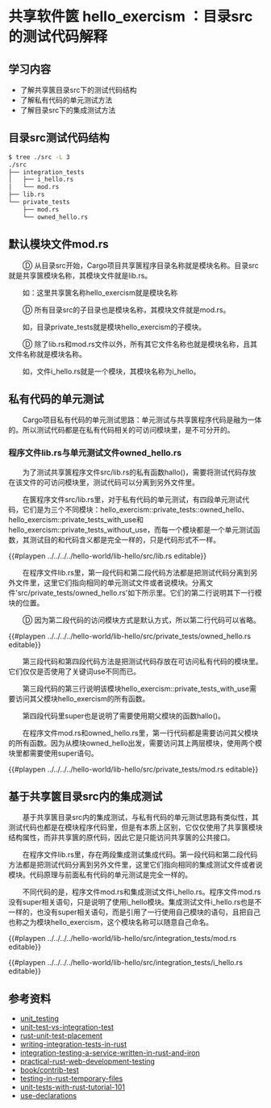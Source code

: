 # 共享软件篋 hello_exercism ：目录src的测试代码解释

## 学习内容
- 了解共享篋目录src下的测试代码结构
- 了解私有代码的单元测试方法
- 了解目录src下的集成测试方法

## 目录src测试代码结构

```bash
$ tree ./src -L 3
./src
├── integration_tests
│   ├── i_hello.rs
│   └── mod.rs
├── lib.rs
└── private_tests
    ├── mod.rs
    └── owned_hello.rs
```

## 默认模块文件mod.rs

　　Ⓓ 从目录src开始，Cargo项目共享篋程序目录名称就是模块名称。目录src就是共享篋模块名称，其模块文件就是lib.rs。

　　如：这里共享篋名称hello_exercism就是模块名称

　　Ⓓ 所有目录src的子目录也是模块名称，其模块文件就是mod.rs。

　　如，目录private_tests就是模块hello_exercism的子模块。

　　Ⓓ 除了lib.rs和mod.rs文件以外，所有其它文件名称也就是模块名称，且其文件名称就是模块名称。

　　如，文件i_hello.rs就是一个模块，其模块名称为i_hello。

## 私有代码的单元测试

　　Cargo项目私有代码的单元测试思路：单元测试与共享篋程序代码是融为一体的。所以测试代码都是在私有代码相关的可访问模块里，是不可分开的。

### 程序文件lib.rs与单元测试文件owned_hello.rs

　　为了测试共享篋程序文件src/lib.rs的私有函数hallo()，需要将测试代码存放在该文件的可访问模块里，测试代码可以分离到另外文件里。

　　在篋程序文件src/lib.rs里，对于私有代码的单元测试，有四段单元测试代码，它们是为三个不同模块：hello_exercism::private_tests::owned_hello、hello_exercism::private_tests_with_use和hello_exercism::private_tests_without_use，而每一个模块都是一个单元测试函数，其测试目的和代码含义都是完全一样的，只是代码形式不一样。

{{#playpen ../../../../hello-world/lib-hello/src/lib.rs editable}}

　　在程序文件lib.rs里，第一段代码和第二段代码方法都是把测试代码分离到另外文件里，这里它们指向相同的单元测试文件或者说模块。分离文件'src/private_tests/owned_hello.rs'如下所示里。它们的第二行说明其下一行模块的位置。

　　Ⓓ 因为第二段代码的访问模块方式是默认方式，所以第二行代码可以省略。

{{#playpen ../../../../hello-world/lib-hello/src/private_tests/owned_hello.rs editable}}

　　第三段代码和第四段代码方法是把测试代码存放在可访问私有代码的模块里。它们仅仅是否使用了关键词use不同而已。

　　第三段代码的第三行说明该模块hello_exercism::private_tests_with_use需要访问其父模块hello_exercism的所有函数。

　　第四段代码里super也是说明了需要使用期父模块的函数hallo()。

　　在程序文件mod.rs和owned_hello.rs里，第一行代码都是需要访问其父模块的所有函数。因为从模块owned_hello出发，需要访问其上两层模块，使用两个模块里都需要使用super语句。

{{#playpen ../../../../hello-world/lib-hello/src/private_tests/mod.rs editable}}

## 基于共享篋目录src内的集成测试

　　基于共享篋目录src内的集成测试，与私有代码的单元测试思路有类似性，其测试代码也都是在模块程序代码里，但是有本质上区别，它仅仅使用了共享篋模块结构属性，而非共享篋的原代码，因此它是只能访问共享篋的公共接口。

　　在程序文件lib.rs里，存在两段集成测试集成代码。第一段代码和第二段代码方法都是把测试代码分离到另外文件里，这里它们指向相同的集成测试文件或者说模块。代码原理与前面私有代码的单元测试是完全一样的。

　　不同代码的是，程序文件mod.rs和集成测试文件i_hello.rs。程序文件mod.rs没有super相关语句，只是说明了使用i_hello模块。集成测试文件i_hello.rs也是不一样的，也没有super相关语句，而是引用了一行使用自己模块的语句，且把自己也称之为模块hello_exercism，这个模块名称可以随意自己命名。

{{#playpen ../../../../hello-world/lib-hello/src/integration_tests/mod.rs editable}}

{{#playpen ../../../../hello-world/lib-hello/src/integration_tests/i_hello.rs editable}}

## 参考资料
- [unit_testing](https://doc.rust-lang.org/rust-by-example/testing/unit_testing.html)
- [unit-test-vs-integration-test](https://www.guru99.com/unit-test-vs-integration-test.html)
- [rust-unit-test-placement](http://xion.io/post/code/rust-unit-test-placement.html)
- [writing-integration-tests-in-rust](https://klausi.github.io/rustnish/2017/05/25/writing-integration-tests-in-rust.html)
- [integration-testing-a-service-written-in-rust-and-iron](https://www.nibor.org/blog/integration-testing-a-service-written-in-rust-and-iron/)
- [practical-rust-web-development-testing](https://dev.to/werner/practical-rust-web-development-testing-4eo5)
- [book/contrib-test](https://rust-random.github.io/book/contrib-test.html)
- [testing-in-rust-temporary-files](http://andrewradev.com/2019/03/01/testing-in-rust-temporary-files/)
- [unit-tests-with-rust-tutorial-101](https://jonathanmh.com/unit-tests-with-rust-tutorial-101/)
- [use-declarations](https://doc.rust-lang.org/reference/items/use-declarations.html)